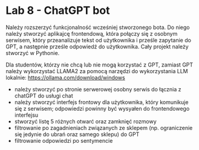 # Lab 8 - ChatGPT bot

Należy rozszerzyć funkcjonalność wcześniej stworzonego bota. Do niego należy stworzyć aplikajcę frontendową, która połączy się z osobnym serwisem, który przeanalizuje tekst od użytkownika i prześle zapytanie do GPT, a następnie prześle odpowiedź do użytkownika. Cały projekt należy stworzyć w Pythonie.

Dla studentów, którzy nie chcą lub nie mogą korzystać z GPT, zamiast GPT należy wykorzystać LLAMA2 za pomocą narzędzi do wykorzystania LLM lokalnie: https://ollama.com/download/windows

- należy stworzyć po stronie serwerowej osobny serwis do łącznia z chatGPT do usługi chat
- należy stworzyć interfejs frontowy dla użytkownika, który komunikuje się z serwisem; odpowiedzi powinny być wysyałen do frontendowego interfejsu
- stworzyć listę 5 różnych otwarć oraz zamknięć rozmowy
- filtrowanie po zagadnieniach związanych ze sklepem (np. ograniczenie się jedynie do ubrań oraz samego sklepu) do GPT
- filtrowanie odpowiedzi po sentymencie